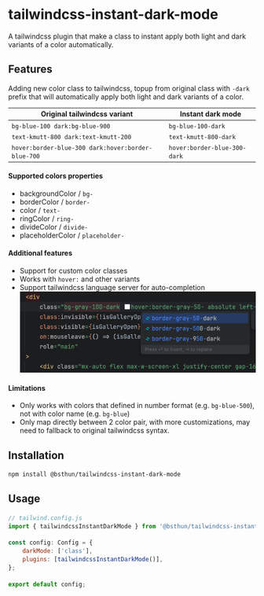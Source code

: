 # tailwindcss-instant-dark-mode

A tailwindcss plugin that make a class to instant apply both light and dark variants of a color automatically.

## Features

Adding new color class to tailwindcss, topup from original class with `-dark` prefix that will automatically apply both light and dark variants of a color.

| Original tailwindcss variant | Instant dark mode |
|----------|------------------------|
| `bg-blue-100 dark:bg-blue-900` | `bg-blue-100-dark` |
| `text-kmutt-800 dark:text-kmutt-200` | `text-kmutt-800-dark` |
| `hover:border-blue-300 dark:hover:border-blue-700` | `hover:border-blue-300-dark` |

#### Supported colors properties
- backgroundColor / `bg-`
- borderColor / `border-`
- color / `text-`
- ringColor / `ring-`
- divideColor / `divide-`
- placeholderColor / `placeholder-`

#### Additional features
- Support for custom color classes
- Works with `hover:` and other variants
- Support tailwindcss language server for auto-completion
![Auto-completion](./doc/feature-language-server-autocompletion.png)

#### Limitations
- Only works with colors that defined in number format (e.g. `bg-blue-500`), not with color name (e.g. `bg-blue`)
- Only map directly between 2 color pair, with more customizations, may need to fallback to original tailwindcss syntax.

## Installation

```bash
npm install @bsthun/tailwindcss-instant-dark-mode
```

## Usage

```js
// tailwind.config.js
import { tailwindcssInstantDarkMode } from '@bsthun/tailwindcss-instant-dark-mode';

const config: Config = {
	darkMode: ['class'],
	plugins: [tailwindcssInstantDarkMode()],
};

export default config;
```
